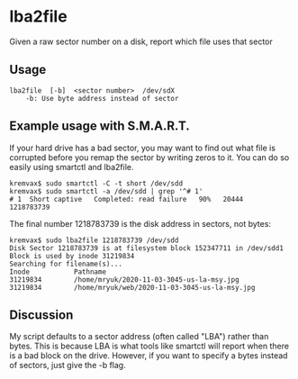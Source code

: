 # lba2file
Given a raw sector number on a disk, report which file uses that sector

## Usage

```
lba2file  [-b]  <sector number>  /dev/sdX
    -b: Use byte address instead of sector
```

## Example usage with S.M.A.R.T.

If your hard drive has a bad sector, you may want to find out what file is corrupted before you remap the sector by writing zeros to it. You can do so easily using smartctl and lba2file.

```
kremvax$ sudo smartctl -C -t short /dev/sdd    
kremvax$ sudo smartctl -a /dev/sdd | grep '^# 1'
# 1  Short captive   Completed: read failure   90%   20444   1218783739
```

The final number 1218783739 is the disk address in sectors, not bytes:

```
kremvax$ sudo lba2file 1218783739 /dev/sdd
Disk Sector 1218783739 is at filesystem block 152347711 in /dev/sdd1
Block is used by inode 31219834
Searching for filename(s)...
Inode           Pathname
31219834        /home/mryuk/2020-11-03-3045-us-la-msy.jpg
31219834        /home/mryuk/web/2020-11-03-3045-us-la-msy.jpg
```

## Discussion

My script defaults to a sector address (often called "LBA") rather than bytes. This is because LBA is what tools like smartctl will report when there is a bad block on the drive. However, if you want to specify a bytes instead of sectors, just give the -b flag.
